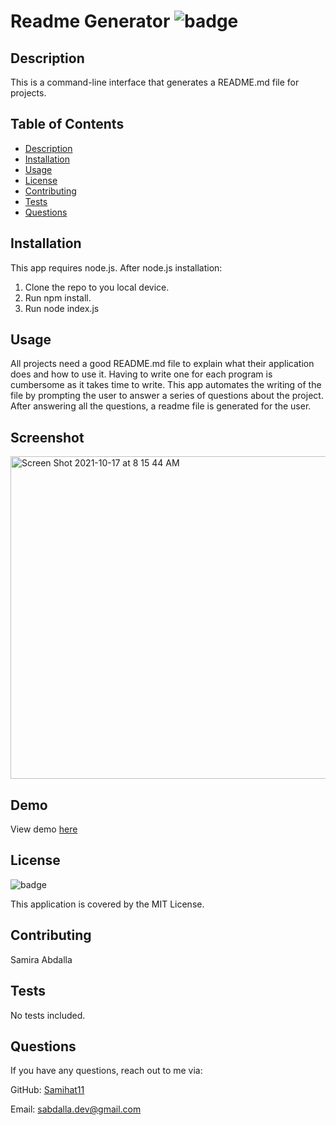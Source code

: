 # Readme Generator ![badge](https://img.shields.io/badge/MIT-license-blue)

## Description

This is a command-line interface that generates a README.md file for projects.

## Table of Contents

- [Description](#description)
- [Installation](#installation)
- [Usage](#usage)
- [License](#license)
- [Contributing](#contributing)
- [Tests](#tests)
- [Questions](#questions)

## Installation

This app requires node.js. After node.js installation:

1. Clone the repo to you local device.
2. Run npm install.
3. Run node index.js

## Usage

All projects need a good README.md file to explain what their application does and how to use it. Having to write one for each program is cumbersome as it takes time to write. This app automates the writing of the file by prompting the user to answer a series of questions about the project. After answering all the questions, a readme file is generated for the user.

## Screenshot

<img width="516" alt="Screen Shot 2021-10-17 at 8 15 44 AM" src="https://user-images.githubusercontent.com/76274620/138145176-16bb89fa-3493-471e-ae14-0ad5245f99e2.png">

## Demo

View demo [here](https://watch.screencastify.com/v/G86CTRd7xvjIRCiPTFfZ)

## License

![badge](https://img.shields.io/badge/MIT-license-blue)

This application is covered by the MIT License.

## Contributing

Samira Abdalla

## Tests

No tests included.

## Questions

If you have any questions, reach out to me via:

GitHub: [Samihat11](https://github.com/Samihat11)

Email: [sabdalla.dev@gmail.com](mailto:sabdalla.dev@gmail.com)

